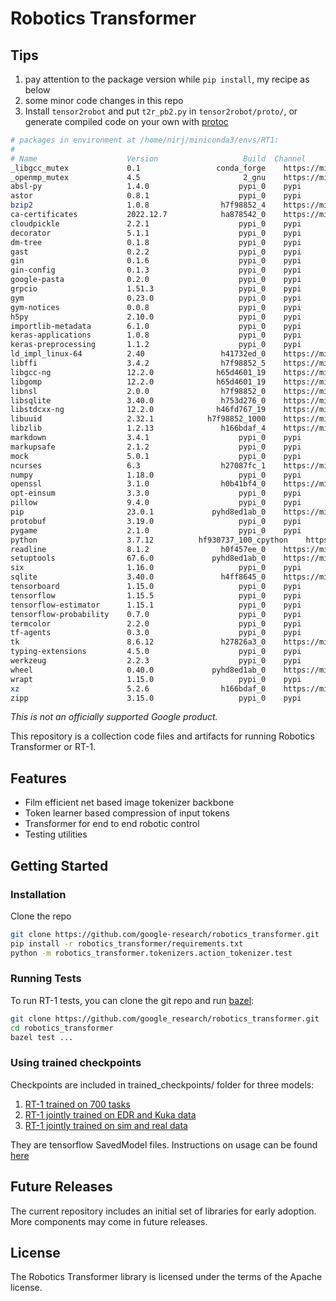 # Robotics Transformer

## Tips

1. pay attention to the package version while `pip install`, my recipe as below
2. some minor code changes in this repo
3. Install `tensor2robot` and put `t2r_pb2.py` in `tensor2robot/proto/`, or generate compiled code on your own with [protoc](https://protobuf.dev/reference/python/python-generated/)


```bash
# packages in environment at /home/nirj/miniconda3/envs/RT1:
#
# Name                    Version                   Build  Channel
_libgcc_mutex             0.1                 conda_forge    https://mirrors.tuna.tsinghua.edu.cn/anaconda/cloud/conda-forge
_openmp_mutex             4.5                       2_gnu    https://mirrors.tuna.tsinghua.edu.cn/anaconda/cloud/conda-forge
absl-py                   1.4.0                    pypi_0    pypi
astor                     0.8.1                    pypi_0    pypi
bzip2                     1.0.8                h7f98852_4    https://mirrors.tuna.tsinghua.edu.cn/anaconda/cloud/conda-forge
ca-certificates           2022.12.7            ha878542_0    https://mirrors.tuna.tsinghua.edu.cn/anaconda/cloud/conda-forge
cloudpickle               2.2.1                    pypi_0    pypi
decorator                 5.1.1                    pypi_0    pypi
dm-tree                   0.1.8                    pypi_0    pypi
gast                      0.2.2                    pypi_0    pypi
gin                       0.1.6                    pypi_0    pypi
gin-config                0.1.3                    pypi_0    pypi
google-pasta              0.2.0                    pypi_0    pypi
grpcio                    1.51.3                   pypi_0    pypi
gym                       0.23.0                   pypi_0    pypi
gym-notices               0.0.8                    pypi_0    pypi
h5py                      2.10.0                   pypi_0    pypi
importlib-metadata        6.1.0                    pypi_0    pypi
keras-applications        1.0.8                    pypi_0    pypi
keras-preprocessing       1.1.2                    pypi_0    pypi
ld_impl_linux-64          2.40                 h41732ed_0    https://mirrors.tuna.tsinghua.edu.cn/anaconda/cloud/conda-forge
libffi                    3.4.2                h7f98852_5    https://mirrors.tuna.tsinghua.edu.cn/anaconda/cloud/conda-forge
libgcc-ng                 12.2.0              h65d4601_19    https://mirrors.tuna.tsinghua.edu.cn/anaconda/cloud/conda-forge
libgomp                   12.2.0              h65d4601_19    https://mirrors.tuna.tsinghua.edu.cn/anaconda/cloud/conda-forge
libnsl                    2.0.0                h7f98852_0    https://mirrors.tuna.tsinghua.edu.cn/anaconda/cloud/conda-forge
libsqlite                 3.40.0               h753d276_0    https://mirrors.tuna.tsinghua.edu.cn/anaconda/cloud/conda-forge
libstdcxx-ng              12.2.0              h46fd767_19    https://mirrors.tuna.tsinghua.edu.cn/anaconda/cloud/conda-forge
libuuid                   2.32.1            h7f98852_1000    https://mirrors.tuna.tsinghua.edu.cn/anaconda/cloud/conda-forge
libzlib                   1.2.13               h166bdaf_4    https://mirrors.tuna.tsinghua.edu.cn/anaconda/cloud/conda-forge
markdown                  3.4.1                    pypi_0    pypi
markupsafe                2.1.2                    pypi_0    pypi
mock                      5.0.1                    pypi_0    pypi
ncurses                   6.3                  h27087fc_1    https://mirrors.tuna.tsinghua.edu.cn/anaconda/cloud/conda-forge
numpy                     1.18.0                   pypi_0    pypi
openssl                   3.1.0                h0b41bf4_0    https://mirrors.tuna.tsinghua.edu.cn/anaconda/cloud/conda-forge
opt-einsum                3.3.0                    pypi_0    pypi
pillow                    9.4.0                    pypi_0    pypi
pip                       23.0.1             pyhd8ed1ab_0    https://mirrors.tuna.tsinghua.edu.cn/anaconda/cloud/conda-forge
protobuf                  3.19.0                   pypi_0    pypi
pygame                    2.1.0                    pypi_0    pypi
python                    3.7.12          hf930737_100_cpython    https://mirrors.tuna.tsinghua.edu.cn/anaconda/cloud/conda-forge
readline                  8.1.2                h0f457ee_0    https://mirrors.tuna.tsinghua.edu.cn/anaconda/cloud/conda-forge
setuptools                67.6.0             pyhd8ed1ab_0    https://mirrors.tuna.tsinghua.edu.cn/anaconda/cloud/conda-forge
six                       1.16.0                   pypi_0    pypi
sqlite                    3.40.0               h4ff8645_0    https://mirrors.tuna.tsinghua.edu.cn/anaconda/cloud/conda-forge
tensorboard               1.15.0                   pypi_0    pypi
tensorflow                1.15.5                   pypi_0    pypi
tensorflow-estimator      1.15.1                   pypi_0    pypi
tensorflow-probability    0.7.0                    pypi_0    pypi
termcolor                 2.2.0                    pypi_0    pypi
tf-agents                 0.3.0                    pypi_0    pypi
tk                        8.6.12               h27826a3_0    https://mirrors.tuna.tsinghua.edu.cn/anaconda/cloud/conda-forge
typing-extensions         4.5.0                    pypi_0    pypi
werkzeug                  2.2.3                    pypi_0    pypi
wheel                     0.40.0             pyhd8ed1ab_0    https://mirrors.tuna.tsinghua.edu.cn/anaconda/cloud/conda-forge
wrapt                     1.15.0                   pypi_0    pypi
xz                        5.2.6                h166bdaf_0    https://mirrors.tuna.tsinghua.edu.cn/anaconda/cloud/conda-forge
zipp                      3.15.0                   pypi_0    pypi

```

*This is not an officially supported Google product.*


This repository is a collection code files and artifacts for running
Robotics Transformer or RT-1.

## Features

* Film efficient net based image tokenizer backbone
* Token learner based compression of input tokens
* Transformer for end to end robotic control
* Testing utilities

## Getting Started

### Installation
Clone the repo
```bash
git clone https://github.com/google-research/robotics_transformer.git
pip install -r robotics_transformer/requirements.txt
python -m robotics_transformer.tokenizers.action_tokenizer.test
```

### Running Tests

To run RT-1 tests, you can clone the git repo and run
[bazel](https://bazel.build/):

```bash
git clone https://github.com/google_research/robotics_transformer.git
cd robotics_transformer
bazel test ...
```

### Using trained checkpoints
Checkpoints are included in trained_checkpoints/ folder for three models:
1. [RT-1 trained on 700 tasks](trained_checkpoints/rt1main)
2. [RT-1 jointly trained on EDR and Kuka data](trained_checkpoints/rt1multirobot)
3. [RT-1 jointly trained on sim and real data](trained_checkpoints/rt1simreal)

They are tensorflow SavedModel files. Instructions on usage can be found [here](https://www.tensorflow.org/guide/saved_model)


## Future Releases

The current repository includes an initial set of libraries for early adoption.
More components may come in future releases.

## License

The Robotics Transformer library is licensed under the terms of the Apache
license.
